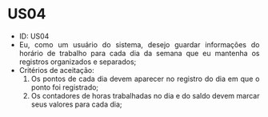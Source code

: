 # US04

<ul>
<li> ID: US04</li>
<li align="justify"> Eu, como um usuário do sistema, desejo guardar informações do horário de trabalho para cada dia da semana que eu mantenha os registros organizados e separados;</li>
<li align="justify"> Critérios de aceitação:
    <ol>
    <li> Os pontos de cada dia devem aparecer no registro do dia em que o ponto foi registrado;</li>
    <li> Os contadores de horas trabalhadas no dia e do saldo devem marcar seus valores para cada dia;</li>
    </ol>
</ul>